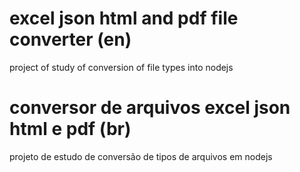 
<h1>excel json html and pdf file converter (en)</h1>
<p>project of study of conversion of file types into nodejs</p>


<h1>conversor de arquivos excel json html e pdf (br)</h1>
<p>projeto de estudo de conversão de tipos de arquivos em nodejs</p>
